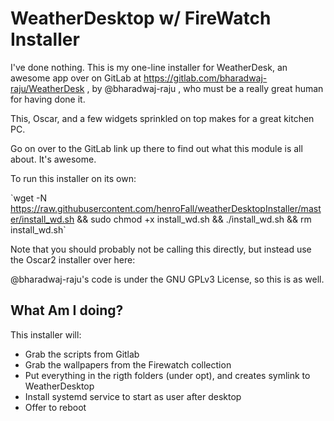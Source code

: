 WeatherDesktop w/ FireWatch Installer
====
I've done nothing. This is my one-line installer for WeatherDesk, an awesome
app over on GitLab at https://gitlab.com/bharadwaj-raju/WeatherDesk ,
by @bharadwaj-raju , who must be a really great human for having done it.

This, Oscar, and a few widgets sprinkled on top makes for a great kitchen PC.

Go on over to the GitLab link up there to find out what this module is all about. It's awesome.

To run this installer on its own:

\`wget -N https://raw.githubusercontent.com/henroFall/weatherDesktopInstaller/master/install_wd.sh && sudo chmod +x install_wd.sh && ./install_wd.sh && rm install_wd.sh\`

Note that you should probably not be calling this directly, but instead use the Oscar2 installer
over here: 

@bharadwaj-raju's code is under the GNU GPLv3 License, so this is as well.

What Am I doing?
----------------

This installer will:

* Grab the scripts from Gitlab
* Grab the wallpapers from the Firewatch collection
* Put everything in the rigth folders (under opt), and
  creates symlink to WeatherDesktop
* Install systemd service to start as user after desktop
* Offer to reboot
